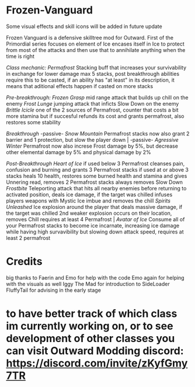 # Frozen-Vanguard

Some visual effects and skill icons will be added in future update

Frozen Vanguard is a defensive skilltree mod for Outward.
First of the Primordial series focuses on element of Ice encases itself in Ice to protect from most of the attacks and then use that to annihilate anything when the time is right

*Class mechanic: Permafrost*
  Stacking buff that increases your survivability in exchange for lower damage max 5 stacks, post breakthrough abilities require this to be casted, if an ability has     "at least" in its description, it means that aditional effects happen if casted on more stacks
  
*Pre-breakthrough:*
*Frozen Grasp*
  mid range attack that builds up chill on the enemy
*Frost Lunge*
  jumping attack that inficts Slow Down on the enemy
*Brittle Icicle*
  one of the 2 sources of Permafrost, counter that costs a bit more stamina but if succesful refunds its cost and grants permafrost, also restores some stability

*Breakthrough*
-passive- *Snow Mountain*
  Permafrost stacks now also grant 2 barrier and 1 protection, but slow the player down
  |
-passive- *Agressive Winter*
  Permafrost now also increse Frost damage by 5%, but decrease other elemental damage by 5% and physical damage by 2%
  
*Post-Breakthrough*
*Heart of Ice*
  if used below 3 Permafrost cleanses pain, confusion and burning and grants 3 Permafrost stacks
  if used at or above 3 stacks heals 10 health, restores some burned health and stamina and gives Unnering read, removes 2 Permafrost stacks
  always removes Slow Down
*Frostbite*
  Teleporting attack that hits all nearby enemies before returning to activated position, deals ice damage, if the target was chilled infuses players weapons with Mystic   Ice imbue and removes the chill
*Spirits Unleashed*
  Ice explosion around the player that deals massive damage, if the target was chilled 2nd weaker explosion occurs on their location, removes Chill
  requires at least 4 Permafrost
  |
*Avatar of Ice*
  Consume all of your Permafrost stacks to become ice incarnate, increasing ice damage while having high survavibility but slowing down attack speed,
  requires at least 2 permafrost
  
  
  # Credits
  big thanks to Faerin and Emo for help with the code
  Emo again for helping with the visuals as well
  Iggy The Mad for introduction to SideLoader
  FluffyTail for advising in the early stage
  
  # to have better track of which class im currently working on, or to see development of other classes you can visit Outward Modding discord:      https://discord.com/invite/zKyfGmy7TR
